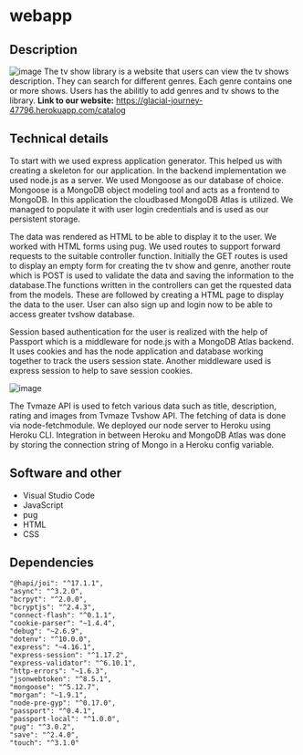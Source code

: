 
# webapp

## Description
![image](https://user-images.githubusercontent.com/45126152/123175862-cae87100-d482-11eb-8acf-59939959dc35.png)
The tv show library is a website that users can view the tv shows description. They can search for different genres. Each genre contains one or more shows. Users has the abilitly to add genres and tv shows to the library.
**Link to our website:**
https://glacial-journey-47796.herokuapp.com/catalog

## Technical details

To start with we used express application generator. This helped us with creating a skeleton for our application. In the backend implementation we used node.js as a server. We used Mongoose as our database of choice. Mongoose is a MongoDB object modeling tool and acts as a frontend to MongoDB. In this application the cloudbased MongoDB Atlas is utilized. We managed to populate it with user login credentials and is used as our persistent storage.

The data was rendered as HTML to be able to display it to the user. We worked with HTML forms using pug. We used routes to support forward requests to the suitable controller function. Initially the GET routes is used to display an empty form for creating the tv show and genre, another route which is POST is used to validate the data and saving the information to the database.The functions written in the controllers can get the rquested data from the models. These are followed by creating a HTML page to display the data to the user. User can also sign up and login now to be able to access greater tvshow database. 

Session based authentication for the user is realized with the help of Passport which is a middleware for node.js with a MongoDB Atlas backend. It uses cookies and has the node application and database working together to track the users session state. Another middleware used is express session to help to save session cookies. 


![image](https://user-images.githubusercontent.com/45126152/122805864-eb210000-d2c9-11eb-897f-d81822154aea.png)


The Tvmaze API is used to fetch various data such as title, description, rating and images from Tvmaze Tvshow API. The fetching of data is done via node-fetchmodule.
We deployed our node server to Heroku using Heroku CLI. Integration in between Heroku and MongoDB Atlas was done by storing the connection string of Mongo in a Heroku config variable. 



## Software and other

* Visual Studio Code
* JavaScript
* pug
* HTML
* CSS

## Dependencies

    "@hapi/joi": "^17.1.1",
    "async": "^3.2.0",
    "bcrpyt": "^2.0.0",
    "bcryptjs": "^2.4.3",
    "connect-flash": "^0.1.1",
    "cookie-parser": "~1.4.4",
    "debug": "~2.6.9",
    "dotenv": "^10.0.0",
    "express": "~4.16.1",
    "express-session": "^1.17.2",
    "express-validator": "^6.10.1",
    "http-errors": "~1.6.3",
    "jsonwebtoken": "^8.5.1",
    "mongoose": "^5.12.7",
    "morgan": "~1.9.1",
    "node-pre-gyp": "^0.17.0",
    "passport": "^0.4.1",
    "passport-local": "^1.0.0",
    "pug": "^3.0.2",
    "save": "^2.4.0",
    "touch": "^3.1.0"
